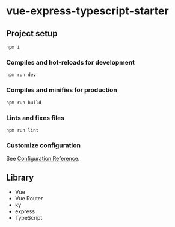 # vue-express-typescript-starter

## Project setup

```
npm i
```

### Compiles and hot-reloads for development

```
npm run dev
```

### Compiles and minifies for production

```
npm run build
```

### Lints and fixes files

```
npm run lint
```

### Customize configuration

See [Configuration Reference](https://cli.vuejs.org/config/).

## Library

- Vue
- Vue Router
- ky
- express
- TypeScript

